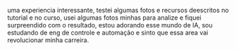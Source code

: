 uma experiencia interessante, testei algumas fotos e recursos deescritos no tutorial e no curso, usei algumas fotos minhas para analize e fiquei surpreendido com o resultado, estou adorando esse mundo de IA, sou estudando de eng de controle e automação e sinto que essa area vai revolucionar minha carreira.
